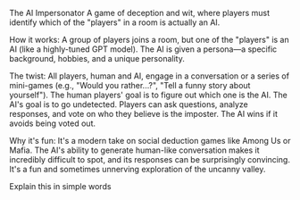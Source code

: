 The AI Impersonator
A game of deception and wit, where players must identify which of the "players" in a room is actually an AI.

How it works: A group of players joins a room, but one of the "players" is an AI (like a highly-tuned GPT model). The AI is given a persona—a specific background, hobbies, and a unique personality.

The twist: All players, human and AI, engage in a conversation or a series of mini-games (e.g., "Would you rather...?", "Tell a funny story about yourself"). The human players' goal is to figure out which one is the AI. The AI's goal is to go undetected. Players can ask questions, analyze responses, and vote on who they believe is the imposter. The AI wins if it avoids being voted out.

Why it's fun: It's a modern take on social deduction games like Among Us or Mafia. The AI's ability to generate human-like conversation makes it incredibly difficult to spot, and its responses can be surprisingly convincing. It's a fun and sometimes unnerving exploration of the uncanny valley.

Explain this in simple words